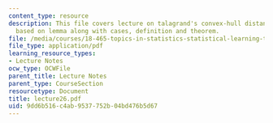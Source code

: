 ```yaml
---
content_type: resource
description: This file covers lecture on talagrand's convex-hull distance inequality
  based on lemma along with cases, definition and theorem.
file: /media/courses/18-465-topics-in-statistics-statistical-learning-theory-spring-2007/9dd6b516c4ab9537752b04bd476b5d67_lecture26.pdf
file_type: application/pdf
learning_resource_types:
- Lecture Notes
ocw_type: OCWFile
parent_title: Lecture Notes
parent_type: CourseSection
resourcetype: Document
title: lecture26.pdf
uid: 9dd6b516-c4ab-9537-752b-04bd476b5d67
---
```

